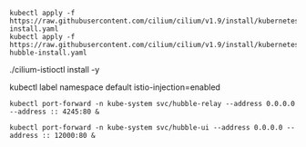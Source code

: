 ```
kubectl apply -f https://raw.githubusercontent.com/cilium/cilium/v1.9/install/kubernetes/quick-install.yaml
kubectl apply -f https://raw.githubusercontent.com/cilium/cilium/v1.9/install/kubernetes/quick-hubble-install.yaml
```
./cilium-istioctl install -y

kubectl label namespace default istio-injection=enabled


```
kubectl port-forward -n kube-system svc/hubble-relay --address 0.0.0.0 --address :: 4245:80 &
```

```
kubectl port-forward -n kube-system svc/hubble-ui --address 0.0.0.0 --address :: 12000:80 &
```